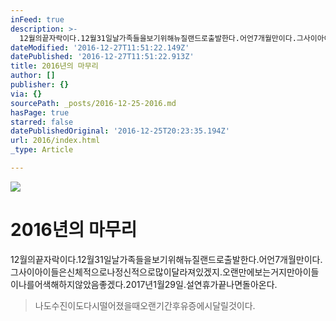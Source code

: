 ```yaml
---
inFeed: true
description: >-
  12월의끝자락이다.12월31일날가족들을보기위해뉴질랜드로출발한다.어언7개월만이다.그사이아이들은신체적으로나정신적으로많이달라져있겠지.오랜만에보는거지만아이들이나를어색해하지않았음좋겠다.2017년1월29일.설연휴가끝나면돌아온다.
dateModified: '2016-12-27T11:51:22.149Z'
datePublished: '2016-12-27T11:51:22.913Z'
title: 2016년의 마무리
author: []
publisher: {}
via: {}
sourcePath: _posts/2016-12-25-2016.md
hasPage: true
starred: false
datePublishedOriginal: '2016-12-25T20:23:35.194Z'
url: 2016/index.html
_type: Article

---
```

![](https://the-grid-user-content.s3-us-west-2.amazonaws.com/d601b3b0-ee1e-417b-bbdb-d08829acf675.jpg)

# 2016년의 마무리

12월의끝자락이다.12월31일날가족들을보기위해뉴질랜드로출발한다.어언7개월만이다.그사이아이들은신체적으로나정신적으로많이달라져있겠지.오랜만에보는거지만아이들이나를어색해하지않았음좋겠다.2017년1월29일.설연휴가끝나면돌아온다.

> 나도수진이도다시떨어졌을때오랜기간후유증에시달릴것이다.